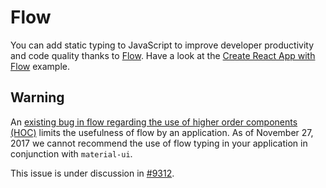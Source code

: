 # Flow

You can add static typing to JavaScript to improve developer productivity and code quality thanks to [Flow](https://github.com/facebook/flow).
Have a look at the [Create React App with Flow](https://github.com/material-next/material-next/tree/v1-beta/examples/create-react-app-with-flow) example.

## Warning
An [existing bug in flow regarding the use of higher order components (HOC)](https://github.com/facebook/flow/issues/5382)
limits the usefulness of flow by an application.  As of November 27, 2017 we cannot recommend the use of flow
typing in your application in conjunction with `material-ui`.

This issue is under discussion in [#9312](https://github.com/material-next/material-next/issues/9312).
